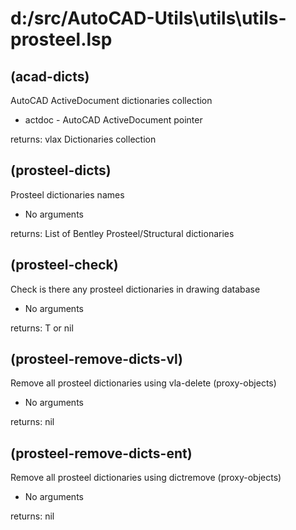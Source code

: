 # d:/src/AutoCAD-Utils\utils\utils-prosteel.lsp
## (acad-dicts)
AutoCAD ActiveDocument dictionaries collection
* actdoc - AutoCAD ActiveDocument pointer
returns: vlax Dictionaries collection
## (prosteel-dicts)
Prosteel dictionaries names
* No arguments
returns: List of Bentley Prosteel/Structural dictionaries
## (prosteel-check)
Check is there any prosteel dictionaries in drawing database
* No arguments
returns: T or nil
## (prosteel-remove-dicts-vl)
Remove all prosteel dictionaries using vla-delete (proxy-objects)
* No arguments
returns: nil
## (prosteel-remove-dicts-ent)
Remove all prosteel dictionaries using dictremove (proxy-objects)
* No arguments
returns: nil
